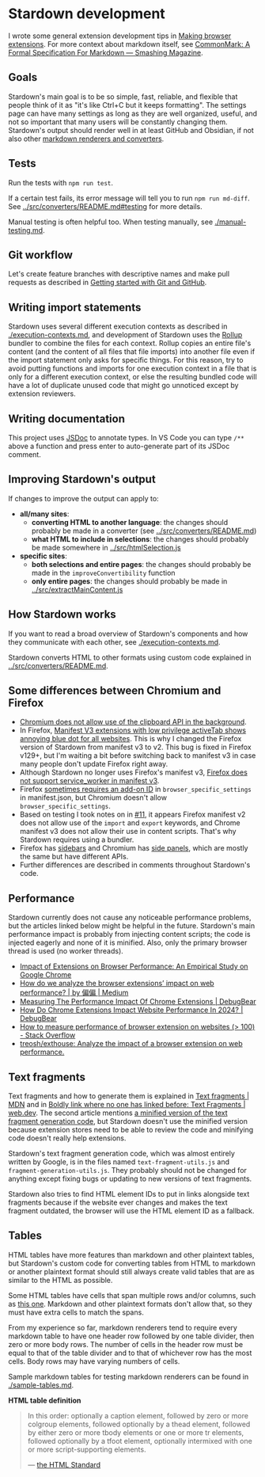 # Stardown development

I wrote some general extension development tips in [Making browser extensions](https://chriswheeler.dev/posts/making-browser-extensions/). For more context about markdown itself, see [CommonMark: A Formal Specification For Markdown — Smashing Magazine](https://www.smashingmagazine.com/2020/12/commonmark-formal-specification-markdown/).

## Goals

Stardown's main goal is to be so simple, fast, reliable, and flexible that people think of it as "it's like Ctrl+C but it keeps formatting". The settings page can have many settings as long as they are well organized, useful, and not so important that many users will be constantly changing them. Stardown's output should render well in at least GitHub and Obsidian, if not also other [markdown renderers and converters](./md-renderers.md).

## Tests

Run the tests with `npm run test`.

If a certain test fails, its error message will tell you to run `npm run md-diff`. See [../src/converters/README.md#testing](../src/converters/README.md#testing) for more details.

Manual testing is often helpful too. When testing manually, see [./manual-testing.md](./manual-testing.md).

## Git workflow

Let's create feature branches with descriptive names and make pull requests as described in [Getting started with Git and GitHub](https://chriswheeler.dev/posts/getting-started-with-git-and-github/#git-workflows).

## Writing import statements

Stardown uses several different execution contexts as described in [./execution-contexts.md](./execution-contexts.md), and development of Stardown uses the [Rollup](https://rollupjs.org/) bundler to combine the files for each context. Rollup copies an entire file's content (and the content of all files that file imports) into another file even if the import statement only asks for specific things. For this reason, try to avoid putting functions and imports for one execution context in a file that is only for a different execution context, or else the resulting bundled code will have a lot of duplicate unused code that might go unnoticed except by extension reviewers.

## Writing documentation

This project uses [JSDoc](https://en.wikipedia.org/wiki/JSDoc) to annotate types. In VS Code you can type `/**` above a function and press enter to auto-generate part of its JSDoc comment.

## Improving Stardown's output

If changes to improve the output can apply to:

- **all/many sites**:
    - **converting HTML to another language**: the changes should probably be made in a converter (see [../src/converters/README.md](../src/converters/README.md))
    - **what HTML to include in selections**: the changes should probably be made somewhere in [../src/htmlSelection.js](../src/htmlSelection.js)
- **specific sites**:
    - **both selections and entire pages**: the changes should probably be made in the `improveConvertibility` function
    - **only entire pages**: the changes should probably be made in [../src/extractMainContent.js](../src/extractMainContent.js)

## How Stardown works

If you want to read a broad overview of Stardown's components and how they communicate with each other, see [./execution-contexts.md](./execution-contexts.md).

Stardown converts HTML to other formats using custom code explained in [../src/converters/README.md](../src/converters/README.md).

## Some differences between Chromium and Firefox

- [Chromium does not allow use of the clipboard API in the background](https://stackoverflow.com/questions/61862872/how-to-copy-web-notification-content-to-clipboard/61977696#61977696).
- In Firefox, [Manifest V3 extensions with low privilege activeTab shows annoying blue dot for all websites](https://bugzilla.mozilla.org/show_bug.cgi?id=1851083). This is why I changed the Firefox version of Stardown from manifest v3 to v2. This bug is fixed in Firefox v129+, but I'm waiting a bit before switching back to manifest v3 in case many people don't update Firefox right away.
- Although Stardown no longer uses Firefox's manifest v3, [Firefox does not support service_worker in manifest v3](https://stackoverflow.com/questions/75043889/manifest-v3-background-scripts-service-worker-on-firefox).
- Firefox [sometimes requires an add-on ID](https://extensionworkshop.com/documentation/develop/extensions-and-the-add-on-id/) in `browser_specific_settings` in manifest.json, but Chromium doesn't allow `browser_specific_settings`.
- Based on testing I took notes on in [#11](https://github.com/Stardown-app/Stardown/issues/11), it appears Firefox manifest v2 does not allow use of the `import` and `export` keywords, and Chrome manifest v3 does not allow their use in content scripts. That's why Stardown requires using a bundler.
- Firefox has [sidebars](https://developer.mozilla.org/en-US/docs/Mozilla/Add-ons/WebExtensions/API/sidebarAction) and Chromium has [side panels](https://developer.chrome.com/docs/extensions/reference/api/sidePanel), which are mostly the same but have different APIs.
- Further differences are described in comments throughout Stardown's code.

## Performance

Stardown currently does not cause any noticeable performance problems, but the articles linked below might be helpful in the future. Stardown's main performance impact is probably from injecting content scripts; the code is injected eagerly and none of it is minified. Also, only the primary browser thread is used (no worker threads).

- [Impact of Extensions on Browser Performance: An Empirical Study on Google Chrome](https://arxiv.org/pdf/2404.06827v1#S3)
- [How do we analyze the browser extensions’ impact on web performance? \| by 偏偏 \| Medium](https://joannechen1223.medium.com/how-do-we-analyze-the-browser-extensions-impact-on-web-performance-886f0b099f35)
- [Measuring The Performance Impact Of Chrome Extensions \| DebugBear](https://www.debugbear.com/blog/measuring-the-performance-impact-of-chrome-extensions)
- [How Do Chrome Extensions Impact Website Performance In 2024? \| DebugBear](https://www.debugbear.com/blog/chrome-extensions-website-performance)
- [How to measure performance of browser extension on websites (> 100) - Stack Overflow](https://stackoverflow.com/questions/72134457/how-to-measure-performance-of-browser-extension-on-websites-100)
- [treosh/exthouse: Analyze the impact of a browser extension on web performance.](https://github.com/treosh/exthouse)

## Text fragments

Text fragments and how to generate them is explained in [Text fragments \| MDN](https://developer.mozilla.org/en-US/docs/Web/URI/Fragment/Text_fragments) and in [Boldly link where no one has linked before: Text Fragments \| web.dev](https://web.dev/articles/text-fragments#programmatic_text_fragment_link_generation). The second article mentions [a minified version of the text fragment generation code](https://unpkg.com/text-fragments-polyfill@5.7.0/dist/fragment-generation-utils.js), but Stardown doesn't use the minified version because extension stores need to be able to review the code and minifying code doesn't really help extensions.

Stardown's text fragment generation code, which was almost entirely written by Google, is in the files named `text-fragment-utils.js` and `fragment-generation-utils.js`. They probably should not be changed for anything except fixing bugs or updating to new versions of text fragments.

Stardown also tries to find HTML element IDs to put in links alongside text fragments because if the website ever changes and makes the text fragment outdated, the browser will use the HTML element ID as a fallback.

## Tables

HTML tables have more features than markdown and other plaintext tables, but Stardown's custom code for converting tables from HTML to markdown or another plaintext format should still always create valid tables that are as similar to the HTML as possible.

Some HTML tables have cells that span multiple rows and/or columns, such as [this one](https://developer.mozilla.org/en-US/docs/Learn/HTML/Tables/Advanced#tables_for_visually_impaired_users). Markdown and other plaintext formats don't allow that, so they must have extra cells to match the spans.

From my experience so far, markdown renderers tend to require every markdown table to have one header row followed by one table divider, then zero or more body rows. The number of cells in the header row must be equal to that of the table divider and to that of whichever row has the most cells. Body rows may have varying numbers of cells.

Sample markdown tables for testing markdown renderers can be found in [./sample-tables.md](./sample-tables.md).

**HTML table definition**

> In this order: optionally a caption element, followed by zero or more colgroup elements, followed optionally by a thead element, followed by either zero or more tbody elements or one or more tr elements, followed optionally by a tfoot element, optionally intermixed with one or more script-supporting elements.
> 
> — [the HTML Standard](https://html.spec.whatwg.org/multipage/tables.html)
